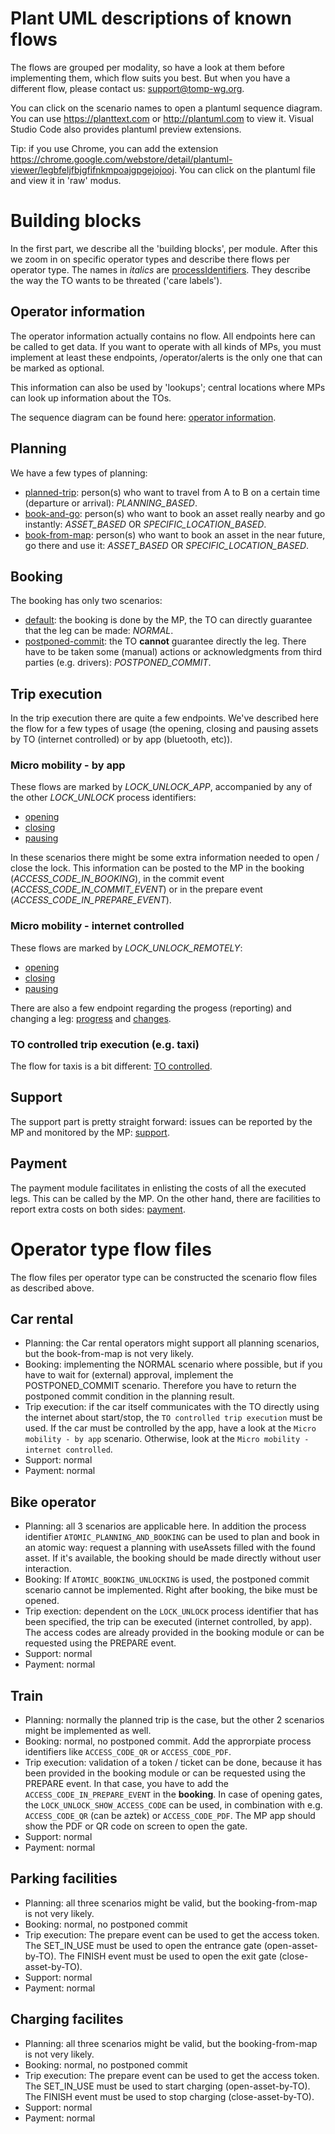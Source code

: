 # Plant UML descriptions of known flows
The flows are grouped per modality, so have a look at them before implementing them, which flow suits you best. But when you have a different flow, please contact us: support@tomp-wg.org.

You can click on the scenario names to open a plantuml sequence diagram. You can use https://planttext.com or http://plantuml.com to view it. Visual Studio Code also provides plantuml preview extensions.

Tip: if you use Chrome, you can add the extension https://chrome.google.com/webstore/detail/plantuml-viewer/legbfeljfbjgfifnkmpoajgpgejojooj. You can click on the plantuml file and view it in 'raw' modus.

# Building blocks
In the first part, we describe all the 'building blocks', per module. After this we zoom in on specific operator types and describe there flows per operator type.
The names in _italics_ are [processIdentifiers](https://github.com/TOMP-WG/TOMP-API/wiki/ProcessIdentifiers). They describe the way the TO wants to be threated ('care labels').

## Operator information
The operator information actually contains no flow. All endpoints here can be called to get data. If you want to operate with all kinds of MPs, you must implement at least these endpoints, /operator/alerts is the only one that can be marked as optional.

This information can also be used by 'lookups'; central locations where MPs can look up information about the TOs.

The sequence diagram can be found here: [operator information](Planning/default.plantuml).

## Planning
We have a few types of planning:
* [planned-trip](Planning/planned-trip.plantuml): person(s) who want to travel from A to B on a certain time (departure or arrival): _PLANNING_BASED_. 
* [book-and-go](Planning/book-and-go.plantuml): person(s) who want to book an asset really nearby and go instantly: _ASSET_BASED_ OR _SPECIFIC_LOCATION_BASED_.
* [book-from-map](Planning/book-from-map.plantuml): person(s) who want to book an asset in the near future, go there and use it: _ASSET_BASED_ OR _SPECIFIC_LOCATION_BASED_.

## Booking
The booking has only two scenarios:
* [default](Booking/default.plantuml): the booking is done by the MP, the TO can directly guarantee that the leg can be made: _NORMAL_.
* [postponed-commit](Booking/postponed-commit.plantuml): the TO **cannot** guarantee directly the leg. There have to be taken some (manual) actions or acknowledgments from third parties (e.g. drivers): _POSTPONED_COMMIT_.

## Trip execution
In the trip execution there are quite a few endpoints. We've described here the flow for a few types of usage (the opening, closing and pausing assets by TO (internet controlled) or by app (bluetooth, etc)).

### Micro mobility - by app
These flows are marked by _LOCK_UNLOCK_APP_, accompanied by any of the other _LOCK_UNLOCK_ process identifiers:
* [opening](TripExecution/open-asset-by-app.plantuml)
* [closing](TripExecution/finish-asset-by-app.plantuml)
* [pausing](TripExecution/pause-asset-by-app.plantuml)

In these scenarios there might be some extra information needed to open / close the lock. This information can be posted to the MP in the booking (_ACCESS_CODE_IN_BOOKING_), in the commit event (_ACCESS_CODE_IN_COMMIT_EVENT_) or in the prepare event (_ACCESS_CODE_IN_PREPARE_EVENT_).

### Micro mobility - internet controlled
These flows are marked by _LOCK_UNLOCK_REMOTELY_:
* [opening](TripExecution/open-asset-by-TO.plantuml)
* [closing](TripExecution/finish-asset-by-TO.plantuml)
* [pausing](TripExecution/pause-asset-by-TO.plantuml)

There are also a few endpoint regarding the progess (reporting) and changing a leg: [progress](TripExecution/progress.plantuml) and [changes](TripExecution/change-leg.plantuml).

### TO controlled trip execution (e.g. taxi)
The flow for taxis is a bit different: [TO controlled](TripExecution/to-controlled.plantuml).

## Support
The support part is pretty straight forward: issues can be reported by the MP and monitored by the MP: [support](Support/default.plantuml).

## Payment
The payment module facilitates in enlisting the costs of all the executed legs. This can be called by the MP. On the other hand, there are facilities to report extra costs on both sides: [payment](Payment/default.plantuml).

# Operator type flow files
The flow files per operator type can be constructed the scenario flow files as described above.

## Car rental
* Planning: the Car rental operators might support all planning scenarios, but the book-from-map is not very likely.
* Booking: implementing the NORMAL scenario where possible, but if you have to wait for (external) approval, implement the POSTPONED_COMMIT scenario. Therefore you have to return the postponed commit condition in the planning result.
* Trip execution: if the car itself communicates with the TO directly using the internet about start/stop, the `TO controlled trip execution` must be used. If the car must be controlled by the app, have a look at the `Micro mobility - by app` scenario. Otherwise, look at the `Micro mobility - internet controlled`.
* Support: normal
* Payment: normal

## Bike operator
* Planning: all 3 scenarios are applicable here. In addition the process identifier `ATOMIC_PLANNING_AND_BOOKING` can be used to plan and book in an atomic way: request a planning with useAssets filled with the found asset. If it's available, the booking should be made directly without user interaction.
* Booking: If `ATOMIC_BOOKING_UNLOCKING` is used, the postponed commit scenario cannot be implemented. Right after booking, the bike must be opened. 
* Trip exection: dependent on the `LOCK_UNLOCK` process identifier that has been specified, the trip can be executed (internet controlled, by app). The access codes are already provided in the booking module or can be requested using the PREPARE event.
* Support: normal
* Payment: normal

## Train
* Planning: normally the planned trip is the case, but the other 2 scenarios might be implemented as well.
* Booking: normal, no postponed commit. Add the approrpiate process identifiers like `ACCESS_CODE_QR` or `ACCESS_CODE_PDF`.
* Trip execution: validation of a token / ticket can be done, because it has been provided in the booking module or can be requested using the PREPARE event. In that case, you have to add the `ACCESS_CODE_IN_PREPARE_EVENT` in the <b>booking</b>. In case of opening gates, the `LOCK_UNLOCK_SHOW_ACCESS_CODE` can be used, in combination with e.g. `ACCESS_CODE_QR` (can be aztek) or `ACCESS_CODE_PDF`. The MP app should show the PDF or QR code on screen to open the gate.
* Support: normal
* Payment: normal

## Parking facilities
* Planning: all three scenarios might be valid, but the booking-from-map is not very likely.
* Booking: normal, no postponed commit
* Trip execution: The prepare event can be used to get the access token. The SET_IN_USE must be used to open the entrance gate (open-asset-by-TO). The FINISH event must be used to open the exit gate (close-asset-by-TO).
* Support: normal
* Payment: normal

## Charging facilites
* Planning: all three scenarios might be valid, but the booking-from-map is not very likely.
* Booking: normal, no postponed commit
* Trip execution: The prepare event can be used to get the access token. The SET_IN_USE must be used to start charging (open-asset-by-TO). The FINISH event must be used to stop charging (close-asset-by-TO).
* Support: normal
* Payment: normal
